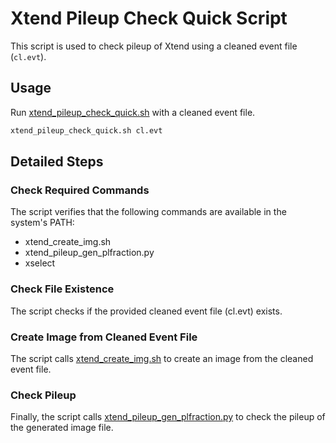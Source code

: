 # Xtend Pileup Check Quick Script

This script is used to check pileup of Xtend using a cleaned event file (`cl.evt`).

## Usage

Run [xtend_pileup_check_quick.sh](https://github.com/yamadasuzaku/rksysoft/blob/main/xtend/xtend_pileup_check_quick_v0.sh) with a cleaned event file. 

```sh
xtend_pileup_check_quick.sh cl.evt
```

## Detailed Steps

### Check Required Commands

The script verifies that the following commands are available in the system's PATH:
- xtend_create_img.sh
- xtend_pileup_gen_plfraction.py
- xselect

### Check File Existence

The script checks if the provided cleaned event file (cl.evt) exists.

### Create Image from Cleaned Event File

The script calls [xtend_create_img.sh](https://github.com/yamadasuzaku/rksysoft/blob/main/xtend/xtend_create_img.sh) to create an image from the cleaned event file.

### Check Pileup

Finally, the script calls [xtend_pileup_gen_plfraction.py](https://github.com/yamadasuzaku/rksysoft/blob/main/xtend/xtend_pileup_gen_plfraction.py) to check the pileup of the generated image file.
